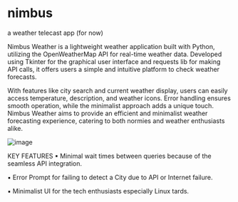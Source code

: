 # nimbus
a weather telecast app (for now)

Nimbus Weather is a lightweight weather 
application built with Python, utilizing the
OpenWeatherMap API for real-time weather
data. Developed using Tkinter for the
graphical user interface and requests lib for
making API calls, it offers users a simple and
intuitive platform to check weather
forecasts.

With features like city search and current
weather display, users can easily access
temperature, description, and weather icons.
Error handling ensures smooth operation,
while the minimalist approach adds a unique
touch. Nimbus Weather aims to provide an
efficient and minimalist weather forecasting
experience, catering to both normies and
weather enthusiasts alike.

![image](https://github.com/kiyopon77/nimbus/assets/89176164/3ccca9a3-ca13-4914-8b03-acab7ac40d4a)

KEY FEATURES
▪ Minimal wait times between
queries because of the seamless
API integration.

▪ Error Prompt for failing to detect
a City due to API or Internet
failure.

▪ Minimalist UI for the tech
enthusiasts especially Linux
tards.

